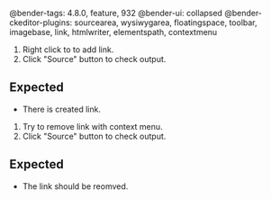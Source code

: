 @bender-tags: 4.8.0, feature, 932
@bender-ui: collapsed
@bender-ckeditor-plugins: sourcearea, wysiwygarea, floatingspace, toolbar, imagebase, link, htmlwriter, elementspath, contextmenu


1. Right click to to add link.
1. Click "Source" button to check output.

## Expected

* There is created link.


1. Try to remove link with context menu.
1. Click "Source" button to check output.

## Expected

* The link should be reomved.
